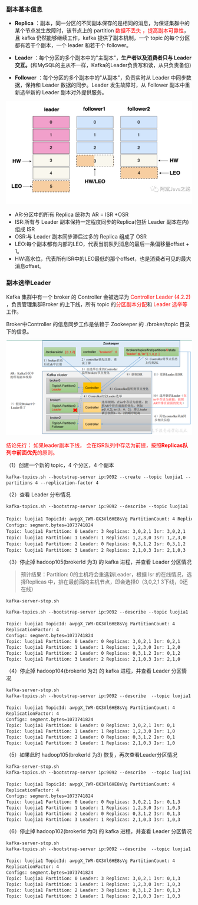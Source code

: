 ### 副本基本信息

- **Replica** ：副本，同一分区的不同副本保存的是相同的消息，为保证集群中的某个节点发生故障时，该节点上的 partition <font color = 'red'>数据不丢失 ，提高副本可靠性</font>，且 kafka 仍然能够继续工作，kafka 提供了副本机制，一个 topic 的每个分区都有若干个副本，一个 leader 和若干个 follower。

- **Leader** ：每个分区的多个副本中的"主副本"，**生产者以及消费者只与 Leader 交互。**(和MySQL的主从不一样，Kafka的Leader负责写和读，从只负责备份)

- **Follower** ：每个分区的多个副本中的"从副本"，负责实时从 Leader 中同步数据，保持和 Leader 数据的同步。Leader 发生故障时，从 Follower 副本中重新选举新的 Leader 副本对外提供服务。

![](images/7.Kafka副本机制.png)

- AR:分区中的所有 Replica 统称为 AR = ISR +OSR
- ISR:所有与 Leader 副本保持一定程度同步的Replica(包括 Leader 副本在内)组成 ISR
- OSR:与 Leader 副本同步滞后过多的 Replica 组成了 OSR
- LEO:每个副本都有内部的LEO，代表当前队列消息的最后一条偏移量offset + 1。
- HW:高水位，代表所有ISR中的LEO最低的那个offset，也是消费者可见的最大消息offset。

### 副本选举Leader

Kafka 集群中有一个 broker 的 Controller 会被选举为 <font color = 'red'>Controller Leader (4.2.2) </font>，负责管理集群Broker 的上下线，所有 topic 的<font color = 'red'>分区副本分配</font>和 <font color = 'red'>Leader 选举等</font>工作。

Broker中Controller 的信息同步工作是依赖于 Zookeeper 的 ./broker/topic 目录下的信息。

![](images/8.zk与Kafka选举.png)

<font color = 'red'>结论先行： 如果leader副本下线， 会在ISR队列中存活为前提，按照**Replicas队列中前面优先**的原则。</font>

（1）创建一个新的 topic，4 个分区，4 个副本

```shell
kafka-topics.sh --bootstrap-server ip:9092 --create --topic luojia1 --partitions 4 --replication-factor 4
```

（2）查看 Leader 分布情况

```xml
kafka-topics.sh --bootstrap-server ip:9092 --describe --topic luojia1

Topic: luojia1 TopicId: awpgX_7WR-OX3Vl6HE8sVg PartitionCount: 4 ReplicationFactor: 4
Configs: segment.bytes=1073741824
Topic: luojia1 Partition: 0 Leader: 3 Replicas: 3,0,2,1 Isr: 3,0,2,1
Topic: luojia1 Partition: 1 Leader: 1 Replicas: 1,2,3,0 Isr: 1,2,3,0
Topic: luojia1 Partition: 2 Leader: 0 Replicas: 0,3,1,2 Isr: 0,3,1,2
Topic: luojia1 Partition: 3 Leader: 2 Replicas: 2,1,0,3 Isr: 2,1,0,3
```

（3）停止掉 hadoop105(brokerId 为3) 的 kafka 进程，并查看 Leader 分区情况

> 预计结果：Partition: 0的主机将会重选新Leader，根据 Isr 的在线情况，选择Replicas 中，排在最前面的主机节点，即会选择0（3,0,2,1 3下线，0还在线）

```shell
kafka-server-stop.sh
```

```shell
kafka-topics.sh --bootstrap-server ip:9092 --describe --topic luojia1

Topic: luojia1 TopicId: awpgX_7WR-OX3Vl6HE8sVg PartitionCount: 4 ReplicationFactor: 4
Configs: segment.bytes=1073741824
Topic: luojia1 Partition: 0 Leader: 0 Replicas: 3,0,2,1 Isr: 0,2,1
Topic: luojia1 Partition: 1 Leader: 1 Replicas: 1,2,3,0 Isr: 1,2,0
Topic: luojia1 Partition: 2 Leader: 0 Replicas: 0,3,1,2 Isr: 0,1,2
Topic: luojia1 Partition: 3 Leader: 2 Replicas: 2,1,0,3 Isr: 2,1,0

```

（4）停止掉 hadoop104(brokerId 为2) 的 kafka 进程，并查看 Leader 分区情况

```shell
kafka-server-stop.sh
kafka-topics.sh --bootstrap-server ip:9092 --describe  --topic luojia1

Topic: luojia1 TopicId: awpgX_7WR-OX3Vl6HE8sVg PartitionCount: 4 ReplicationFactor: 4
Configs: segment.bytes=1073741824
Topic: luojia1 Partition: 0 Leader: 0 Replicas: 3,0,2,1 Isr: 0,1
Topic: luojia1 Partition: 1 Leader: 1 Replicas: 1,2,3,0 Isr: 1,0
Topic: luojia1 Partition: 2 Leader: 0 Replicas: 0,3,1,2 Isr: 0,1
Topic: luojia1 Partition: 3 Leader: 1 Replicas: 2,1,0,3 Isr: 1,0

```

（5）如果此时 hadoop105(brokerId 为3) 恢复，再次查看Leader分区情况

```shell
kafka-server-stop.sh
kafka-topics.sh --bootstrap-server ip:9092 --describe  --topic luojia1

Topic: luojia1 TopicId: awpgX_7WR-OX3Vl6HE8sVg PartitionCount: 4 ReplicationFactor: 4
Configs: segment.bytes=1073741824
Topic: luojia1 Partition: 0 Leader: 0 Replicas: 3,0,2,1 Isr: 0,1,3
Topic: luojia1 Partition: 1 Leader: 1 Replicas: 1,2,3,0 Isr: 1,0,3
Topic: luojia1 Partition: 2 Leader: 0 Replicas: 0,3,1,2 Isr: 0,1,3
Topic: luojia1 Partition: 3 Leader: 1 Replicas: 2,1,0,3 Isr: 1,0,3
```

（6）停止掉 hadoop102(brokerId 为0) 的 kafka 进程，并查看 Leader 分区情况

```shell
kafka-server-stop.sh
kafka-topics.sh --bootstrap-server ip:9092 --describe  --topic luojia1

Topic: luojia1 TopicId: awpgX_7WR-OX3Vl6HE8sVg PartitionCount: 4 ReplicationFactor: 4
Configs: segment.bytes=1073741824
Topic: luojia1 Partition: 0 Leader: 3 Replicas: 3,0,2,1 Isr: 0,1,3
Topic: luojia1 Partition: 1 Leader: 1 Replicas: 1,2,3,0 Isr: 1,0,3
Topic: luojia1 Partition: 2 Leader: 3 Replicas: 0,3,1,2 Isr: 0,1,3
Topic: luojia1 Partition: 3 Leader: 1 Replicas: 2,1,0,3 Isr: 1,0,3
```















